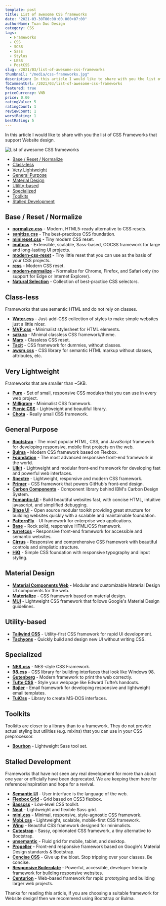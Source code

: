 ```yaml
---
template: post
title: List of awesome CSS frameworks
date: "2021-03-30T00:00:00.000+07:00"
authorName: Tuan Duc Design
category: CSS
tags:
  - Frameworks
  - CSS
  - SCSS
  - Sass
  - Stylus
  - LESS
  - PostCSS
slug: /2021/03/list-of-awesome-css-frameworks
thumbnail: "/media/css-frameworks.jpg"
description: In this article I would like to share with you the list of CSS Frameworks that support Website design.
fbCommentUrl: /2021/03/list-of-awesome-css-frameworks
featured: true
priceCurrency: VNĐ
price: 0.00
ratingValue: 5
ratingCount: 1
reviewCount: 1
worstRating: 1
bestRating: 5
---
```


In this article I would like to share with you the list of CSS Frameworks that support Website design.

![List of awesome CSS frameworks](/media/css-frameworks.jpg)

- [Base / Reset / Normalize](#base--reset--normalize)
- [Class-less](#class--les)
- [Very Lightweight](#very-lightweight)
- [General Purpose](#general-purpose)
- [Material Design](#material-design)
- [Utility-based](#utility--based)
- [Specialized](#specialized)
- [Toolkits](#toolkits)
- [Stalled Development](#stalled-development)

## Base / Reset / Normalize

- **[normalize.css](https://necolas.github.io/normalize.css/)** - Modern, HTML5-ready alternative to CSS resets.
- **[sanitize.css](https://csstools.github.io/sanitize.css/)** - The best-practices CSS foundation.
- **[minireset.css](hhttps://jgthms.com/minireset.css/)** - Tiny modern CSS reset.
- **[inuitcss](https://github.com/inuitcss/inuitcss)** - Extensible, scalable, Sass-based, OOCSS framework for large and long-lasting UI projects.
- **[modern-css-reset](https://github.com/hankchizljaw/modern-css-reset)** - Tiny little reset that you can use as the basis of your CSS projects.
- **[ress](https://github.com/filipelinhares/ress)** - Modern CSS reset.
- **[modern-normalize](https://github.com/sindresorhus/modern-normalize)** - Normalize for Chrome, Firefox, and Safari only (no support for Edge or Internet Explorer).
- **[Natural Selection](https://github.com/frontaid/natural-selection)** - Collection of best-practice CSS selectors.

## Class-less

Frameworks that use semantic HTML and do not rely on classes.

- **[Water.css](https://watercss.kognise.dev/)** - Just-add-CSS collection of styles to make simple websites just a little nicer.
- **[MVP.css](https://andybrewer.github.io/mvp/)** - Minimalist stylesheet for HTML elements.
- **[sakura](https://oxal.org/projects/sakura/)** - Minimal classless CSS framework/theme.
- **[Marx](https://mblode.github.io/marx/)** - Classless CSS reset.
- **[Tacit](https://yegor256.github.io/tacit/)** - CSS framework for dummies, without classes.
- **[awsm.css](https://igoradamenko.github.io/awsm.css/)** - CSS library for semantic HTML markup without classes, attributes, etc.

## Very Lightweight

Frameworks that are smaller than ~5KB.

- **[Pure](https://purecss.io)** - Set of small, responsive CSS modules that you can use in every web project.
- **[Milligram](https://milligram.io)** - Minimalist CSS framework.
- **[Picnic CSS](https://picnicss.com)** - Lightweight and beautiful library.
- **[Chota](https://jenil.github.io/chota/)** - Really small CSS framework.

## General Purpose

- **[Bootstrap](https://getbootstrap.com)** - The most popular HTML, CSS, and JavaScript framework for developing responsive, mobile first projects on the web.
- **[Bulma](https://bulma.io)** - Modern CSS framework based on Flexbox.
- **[Foundation](https://get.foundation/)** - The most advanced responsive front-end framework in the world.
- **[UIkit](https://getuikit.com)** - Lightweight and modular front-end framework for developing fast and powerful web interfaces.
- **[Spectre](https://picturepan2.github.io/spectre/)** - Lightweight, responsive and modern CSS framework.
- **[Primer](https://primer.style/)** - CSS framework that powers GitHub's front-end design.
- **[Carbon Components](https://www.carbondesignsystem.com/)** - Component library behind IBM's Carbon Design System.
- **[Fomantic-UI](https://fomantic-ui.com/)** - Build beautiful websites fast, with concise HTML, intuitive javascript, and simplified debugging.
- **[Blaze UI](https://www.blazeui.com)** - Open source modular toolkit providing great structure for building websites quickly with a scalable and maintainable foundation.
- **[PatternFly](https://www.patternfly.org/)** - UI framework for enterprise web applications.
- **[Base](https://getbase.org)** - Rock solid, responsive HTML/CSS framework.
- **[turretcss](https://turretcss.com)** - Responsive front-end framework for accessible and semantic websites.
- **[Cirrus](https://spiderpig86.github.io/Cirrus/)** - Responsive and comprehensive CSS framework with beautiful controls and simplistic structure.
- **[HiQ](https://jonathanharrell.github.io/hiq/)** - Simple CSS foundation with responsive typography and input styling.

## Material Design

- **[Material Components Web](https://material.io/components/web/)** - Modular and customizable Material Design UI components for the web.
- **[Materialize](https://materializecss.com)** - CSS framework based on material design.
- **[MUI](https://www.muicss.com)** - Lightweight CSS framework that follows Google's Material Design guidelines.

## Utility-based

- **[Tailwind CSS](https://tailwindcss.com)** - Utility-first CSS framework for rapid UI development.
- **[Tachyons](https://tachyons.io)** - Quickly build and design new UI without writing CSS.

## Specialized

- **[NES.css](https://nostalgic-css.github.io/NES.css/)** - NES-style CSS Framework.
- **[98.css](https://jdan.github.io/98.css/)** - CSS library for building interfaces that look like Windows 98.
- **[Gutenberg](https://github.com/BafS/Gutenberg)** - Modern framework to print the web correctly.
- **[Tufte CSS](https://edwardtufte.github.io/tufte-css/)** - Style your webpage like Edward Tufte’s handouts.
- **[Bojler](https://bojler.slicejack.com)** - Email framework for developing responsive and lightweight email templates.
- **[TuiCss](https://github.com/vinibiavatti1/TuiCss)** - Library to create MS-DOS interfaces.

## Toolkits

Toolkits are closer to a library than to a framework.
They do not provide actual styling but utilities (e.g. mixins) that you can use in your CSS preprocessor.

- **[Bourbon](https://www.bourbon.io/)** - Lightweight Sass tool set.

## Stalled Development

Frameworks that have not seen any real development for more than about one year or officially have been deprecated.
We are keeping them here for reference/inspiration and hope for a revival.

- **[Semantic UI](https://semantic-ui.com)** - User interface is the language of the web.
- **[Flexbox Grid](https://flexboxgrid.com)** - Grid based on CSS3 flexbox.
- **[Basscss](https://basscss.com)** - Low-level CSS toolkit.
- **[Neat](https://neat.bourbon.io/)** - Lightweight and flexible Sass grid.
- **[mini.css](https://minicss.org)** - Minimal, responsive, style-agnostic CSS framework.
- **[Mobi.css](https://getmobicss.com)** - Lightweight, scalable, mobile-first CSS framework.
- **[Wing](https://kbrsh.github.io/wing/)** - Beautiful CSS framework designed for minimalists.
- **[Cutestrap](https://www.cutestrap.com)** - Sassy, opinionated CSS framework, a tiny alternative to Bootstrap.
- **[unsemantic](https://unsemantic.com)** - Fluid grid for mobile, tablet, and desktop.
- **[Propeller](https://propeller.in)** - Front-end responsive framework based on Google's Material Design standards & Bootstrap.
- **[Concise CSS](https://concisecss.com)** - Give up the bloat. Stop tripping over your classes. Be concise.
- **[Responsive Boilerplate](https://responsivebp.com)** - Powerful, accessible, developer friendly framework for building responsive websites.
- **[Centurion](https://www.centurionframework.com)** - Web-based framework for rapid prototyping and building larger web projects.

Thanks for reading this article, if you are choosing a suitable framework for Website design! then we recommend using Bootstrap or Bulma.
